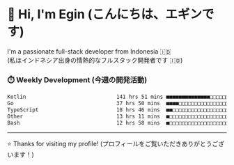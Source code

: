 # 👋 Hi, I'm Egin (こんにちは、エギンです)

I'm a passionate full-stack developer from Indonesia 🇮🇩  
(私はインドネシア出身の情熱的なフルスタック開発者です 🇮🇩)

### ⏱️ Weekly Development (今週の開発活動)

<!--START_SECTION:waka-->

```txt
Kotlin                             141 hrs 51 mins ■■■■■■■■■■■■■■□□□□□□□□□□□   54.36 %
Go                                 37 hrs 50 mins  ■■■■□□□□□□□□□□□□□□□□□□□□□   14.50 %
TypeScript                         18 hrs 46 mins  ■■□□□□□□□□□□□□□□□□□□□□□□□   07.19 %
Other                              13 hrs 11 mins  ■□□□□□□□□□□□□□□□□□□□□□□□□   05.05 %
Bash                               12 hrs 58 mins  ■□□□□□□□□□□□□□□□□□□□□□□□□   04.97 %
```

<!--END_SECTION:waka-->

---

⭐️ Thanks for visiting my profile! (プロフィールをご覧いただきありがとうございます！)


<!-- Security scan triggered at 2025-09-02 02:45:51 -->